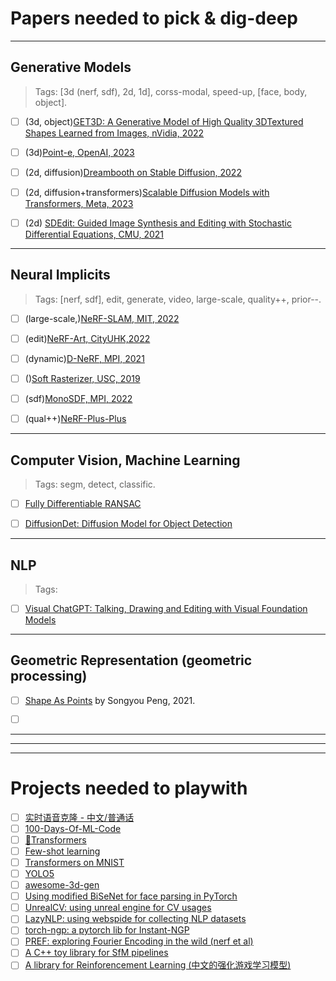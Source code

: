 # Papers needed to pick & dig-deep


---


## Generative Models

> Tags: [3d (nerf, sdf), 2d, 1d], corss-modal, speed-up, [face, body, object].

- [ ] (3d, object)[GET3D: A Generative Model of High Quality 3DTextured Shapes Learned from Images, nVidia, 2022](https://nv-tlabs.github.io/GET3D)
- [ ] (3d)[Point-e, OpenAI, 2023](https://github.com/openai/point-e) 
- [ ] (2d, diffusion)[Dreambooth on Stable Diffusion, 2022](https://github.com/XavierXiao/Dreambooth-Stable-Diffusion)
- [ ] (2d, diffusion+transformers)[Scalable Diffusion Models with Transformers, Meta, 2023](https://www.wpeebles.com/DiT)
- [ ] (2d) [SDEdit: Guided Image Synthesis and Editing with Stochastic Differential Equations, CMU, 2021](https://arxiv.org/abs/2108.01073)


---


## Neural Implicits

> Tags: [nerf, sdf], edit, generate, video, large-scale, quality++, prior--.

- [ ] (large-scale,)[NeRF-SLAM, MIT, 2022](https://github.com/ToniRV/NeRF-SLAM)
- [ ] (edit)[NeRF-Art, CityUHK,2022](https://github.com/cassiePython/NeRF-Art)
- [ ] (dynamic)[D-NeRF, MPI, 2021](https://github.com/albertpumarola/D-NeRF)
- [ ] ()[Soft Rasterizer, USC, 2019](https://arxiv.org/abs/1904.01786)
- [ ] (sdf)[MonoSDF, MPI, 2022](https://github.com/autonomousvision/monosdf)
- [ ] (qual++)[NeRF-Plus-Plus](https://github.com/Kai-46/nerfplusplus)


---

## Computer Vision, Machine Learning

> Tags: segm, detect, classific.

- [ ] [Fully Differentiable RANSAC](https://arxiv.org/pdf/2212.13185.pdf)
- [ ] [DiffusionDet: Diffusion Model for Object Detection](https://github.com/ShoufaChen/DiffusionDet)



---


## NLP

> Tags: 

- [ ] [Visual ChatGPT: Talking, Drawing and Editing with Visual Foundation Models](https://github.com/microsoft/visual-chatgpt)


---


## Geometric Representation (geometric processing)
- [ ] [Shape As Points](https://pengsongyou.github.io/sap) by Songyou Peng, 2021.
- [ ] []()


---


---

---


# Projects needed to playwith

- [ ] [实时语音克隆 - 中文/普通话](https://github.com/babysor/MockingBird)
- [ ] [100-Days-Of-ML-Code](https://github.com/Avik-Jain/100-Days-Of-ML-Code)
- [ ] [🤗Transformers](https://github.com/huggingface/transformers)
- [ ] [Few-shot learning](https://github.com/oscarknagg/few-shot)
- [ ] [Transformers on MNIST](https://github.com/s-chh/PyTorch-Vision-Transformer-ViT-MNIST)
- [ ] [YOLO5](https://github.com/ultralytics/yolov5)
- [ ] [awesome-3d-gen](https://github.com/justimyhxu/awesome-3D-generation)
- [ ] [Using modified BiSeNet for face parsing in PyTorch](https://github.com/zllrunning/face-parsing.PyTorch)
- [ ] [UnrealCV: using unreal engine for CV usages](http://docs.unrealcv.org/en/latest/tutorials/getting_started.html)
- [ ] [LazyNLP: using webspide for collecting NLP datasets](https://github.com/chiphuyen/lazynlp)
- [ ] [torch-ngp: a pytorch lib for Instant-NGP](https://github.com/ashawkey/torch-ngp)
- [ ] [PREF: exploring Fourier Encoding in the wild (nerf et al)](https://github.com/hbb1/PREF)
- [ ] [A C++ toy library for SfM pipelines](https://github.com/royshil/SfM-Toy-Library)
- [ ] [A library for Reinforencement Learning (中文的强化游戏学习模型)](https://github.com/opendilab/DI-engine)
